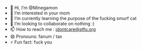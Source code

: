 - 👋 Hi, I’m @Minegamon
- 👀 I’m interested in your mom
- 🌱 I’m currently learning the purpose of the fucking smurf cat
- 💞️ I’m looking to collaborate on nothing :)
- 📫 How to reach me : idontcare@stfu.org
- 😄 Pronouns: fanum / tax
- ⚡ Fun fact: fuck you

<!---
Minegamon/Minegamon is a ✨ special ✨ repository because its `README.md` (this file) appears on your GitHub profile.
You can click the Preview link to take a look at your changes.
--->
